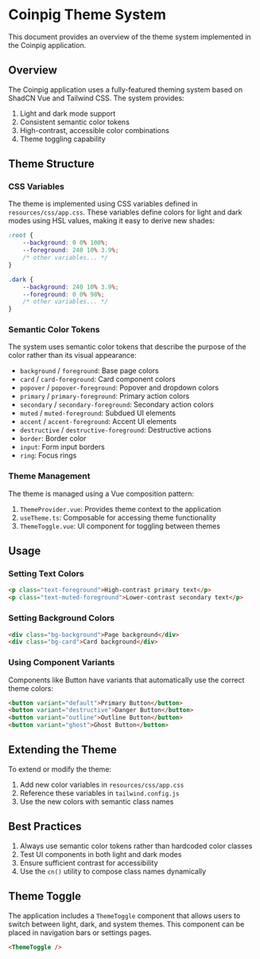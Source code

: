 # Coinpig Theme System

This document provides an overview of the theme system implemented in the Coinpig application.

## Overview

The Coinpig application uses a fully-featured theming system based on ShadCN Vue and Tailwind CSS. The system provides:

1. Light and dark mode support
2. Consistent semantic color tokens
3. High-contrast, accessible color combinations
4. Theme toggling capability

## Theme Structure

### CSS Variables

The theme is implemented using CSS variables defined in `resources/css/app.css`. These variables define colors for light and dark modes using HSL values, making it easy to derive new shades:

```css
:root {
    --background: 0 0% 100%;
    --foreground: 240 10% 3.9%;
    /* other variables... */
}

.dark {
    --background: 240 10% 3.9%;
    --foreground: 0 0% 98%;
    /* other variables... */
}
```

### Semantic Color Tokens

The system uses semantic color tokens that describe the purpose of the color rather than its visual appearance:

- `background` / `foreground`: Base page colors
- `card` / `card-foreground`: Card component colors
- `popover` / `popover-foreground`: Popover and dropdown colors
- `primary` / `primary-foreground`: Primary action colors
- `secondary` / `secondary-foreground`: Secondary action colors
- `muted` / `muted-foreground`: Subdued UI elements
- `accent` / `accent-foreground`: Accent UI elements
- `destructive` / `destructive-foreground`: Destructive actions
- `border`: Border color
- `input`: Form input borders
- `ring`: Focus rings

### Theme Management

The theme is managed using a Vue composition pattern:

1. `ThemeProvider.vue`: Provides theme context to the application
2. `useTheme.ts`: Composable for accessing theme functionality
3. `ThemeToggle.vue`: UI component for toggling between themes

## Usage

### Setting Text Colors

```html
<p class="text-foreground">High-contrast primary text</p>
<p class="text-muted-foreground">Lower-contrast secondary text</p>
```

### Setting Background Colors

```html
<div class="bg-background">Page background</div>
<div class="bg-card">Card background</div>
```

### Using Component Variants

Components like Button have variants that automatically use the correct theme colors:

```html
<button variant="default">Primary Button</button>
<button variant="destructive">Danger Button</button>
<button variant="outline">Outline Button</button>
<button variant="ghost">Ghost Button</button>
```

## Extending the Theme

To extend or modify the theme:

1. Add new color variables in `resources/css/app.css`
2. Reference these variables in `tailwind.config.js`
3. Use the new colors with semantic class names

## Best Practices

1. Always use semantic color tokens rather than hardcoded color classes
2. Test UI components in both light and dark modes
3. Ensure sufficient contrast for accessibility
4. Use the `cn()` utility to compose class names dynamically

## Theme Toggle

The application includes a `ThemeToggle` component that allows users to switch between light, dark, and system themes. This component can be placed in navigation bars or settings pages.

```html
<ThemeToggle />
```
